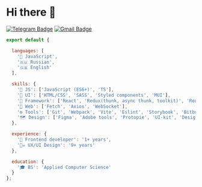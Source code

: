 # Hi there 👋
[![Telegram Badge](https://img.shields.io/badge/Telegram-2CA5E0?style=for-the-badge&logo=telegram&logoColor=white)](https://t.me/aburakov)
[![Gmail Badge](https://img.shields.io/badge/Gmail-D14836?style=for-the-badge&logo=gmail&logoColor=white)](mailto:allexburakov@gmail.com)

```js
export default {

  languages: [ 
    '🪩 JavaScript',
    '🇷🇺 Russian',
    '🇬🇧 English'
  ],

  skills: {
    '🧠 JS': ['JavaScript (ES6+)', 'TS'],
    '🎨 UI': ['HTML/CSS', 'SASS', 'Styled components', 'MUI'],
    '🧰 Framework': ['React', 'Redux(thunk, async thunk, toolkit)', 'Router', 'React Hook Form', 'NextJS'],
    '🛜 Web': ['Fetch', 'Axios', 'WebSocket'],
    '⚙️ Tools': ['Git', 'Webpack', 'Vite', 'Eslint', 'Storybook', 'Bitbucket', 'Jira'],
    '🗺️ Design': ['Figma', 'Adobe tools', 'Protopie', 'UI-kit', 'Design system', 'CJM', 'JTBD']
  },  

  experience: {
    '💪 Frontend developer': '1+ years',
    '🏴‍☠️ UX/UI Design': '9+ years'
  },

  education: {
    '🎓 BS': 'Applied Computer Science'
  }
};
```
